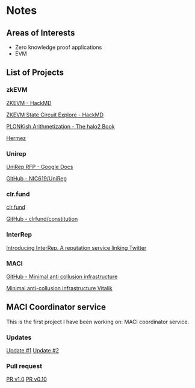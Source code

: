 # Notes
## Areas of Interests
* Zero knowledge proof applications 
* EVM 

## List of Projects
### zkEVM
[ZKEVM - HackMD](https://hackmd.io/Hy_nqH4yTOmjjS9nbOArgw#Introduction)

[ZKEVM State Circuit Explore - HackMD](https://hackmd.io/Nwd0e5AgTVSBWRQlp-Ving)

[PLONKish Arithmetization - The halo2 Book](https://zcash.github.io/halo2/concepts/arithmetization.html)

[Hermez](https://blog.hermez.io/introducing-hermez-zkevm/)

### Unirep
[UniRep RFP - Google Docs](https://docs.google.com/document/d/1gJMqbUj4OnW7NS9ilss8EsUp_USkDIQ_jopHOM_7tgQ/edit)

[GitHub - NIC619/UniRep](https://github.com/NIC619/UniRep)


### clr.fund
[clr.fund](https://clr.fund)

[GitHub - clrfund/constitution](https://github.com/clrfund/constitution)

### InterRep
[Introducing InterRep. A reputation service linking Twitter](https://jaygraber.medium.com/introducing-interrep-255d3f56682)

### MACI
[GitHub - Minimal anti collusion infrastructure](https://github.com/appliedzkp/maci)

[Minimal anti-collusion infrastructure  Vitalik](https://ethresear.ch/t/minimal-anti-collusion-infrastructure/5413)


## MACI Coordinator service
This is the first project I have been working on: MACI coordinator service.

### Updates
[Update #1](https://hackmd.io/@TTvN7fKGSjCtpmxVXx1RWw/ByQb3rZHt)
[Update #2](https://hackmd.io/AEp-d1OBTl-sDF3ZrAEztQ)

### Pull request
[PR v1.0](https://github.com/appliedzkp/maci/pull/327)
[PR v0.10](https://github.com/appliedzkp/maci/pull/338)
